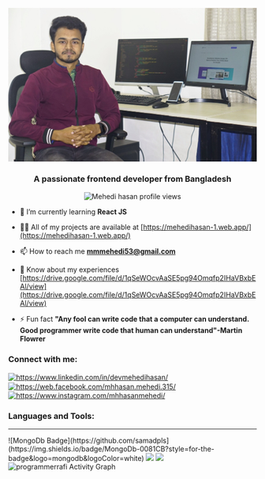 ![My Image](./overview.jpg)

<h3 align="center">A passionate frontend developer from Bangladesh</h3>
<p align="center">
<img src="https://komarev.com/ghpvc/?username=mhhasanmehedi&label=Profile%20views&color=0e75b6&style=flat" alt="Mehedi hasan profile views" />
</p>

- 🌱 I’m currently learning **React JS**

- 👨‍💻 All of my projects are available at [https://mehedihasan-1.web.app/](https://mehedihasan-1.web.app/)

- 📫 How to reach me **mmmehedi53@gmail.com**

- 📄 Know about my experiences [https://drive.google.com/file/d/1qSeWOcvAaSE5pg94Omqfp2IHaVBxbEAl/view](https://drive.google.com/file/d/1qSeWOcvAaSE5pg94Omqfp2IHaVBxbEAl/view)

- ⚡ Fun fact **"Any fool can write code that a computer can understand. Good programmer write code that human can understand"-Martin Flowrer**

<h3 align="left">Connect with me:</h3>
<p align="left">
<a href="https://www.linkedin.com/in/devmehedihasan/" target="blank"><img align="center" src="https://raw.githubusercontent.com/rahuldkjain/github-profile-readme-generator/master/src/images/icons/Social/linked-in-alt.svg" alt="https://www.linkedin.com/in/devmehedihasan/" height="30" width="40" /></a>
<a href="https://web.facebook.com/mhhasan.mehedi.315/" target="blank"><img align="center" src="https://raw.githubusercontent.com/rahuldkjain/github-profile-readme-generator/master/src/images/icons/Social/facebook.svg" alt="https://web.facebook.com/mhhasan.mehedi.315/" height="30" width="40" /></a>
<a href="https://www.instagram.com/mhhasanmehedi/" target="blank"><img align="center" src="https://raw.githubusercontent.com/rahuldkjain/github-profile-readme-generator/master/src/images/icons/Social/instagram.svg" alt="https://www.instagram.com/mhhasanmehedi/" height="30" width="40" /></a>
</p>

<h3 align="left">Languages and Tools:</h3>
<hr/>
<!-- [![MongoDb Badge](https://img.shields.io/badge/MongoDb-0081CB?style=for-the-badge&logo=mongodb&logoColor=white)](https://github.com/mhhasanmehedi) -->
![MongoDb Badge](https://github.com/samadpls](https://img.shields.io/badge/MongoDb-0081CB?style=for-the-badge&logo=mongodb&logoColor=white)
<!-- [![Express Badge](https://img.shields.io/badge/EXPRESS-330F63?style=for-the-badge&logo=express&logoColor=white)](https://github.com/mhhasanmehedi)
[![HTML Badge](https://img.shields.io/badge/HTML5-E34F26?style=for-the-badge&logo=html5&logoColor=white)](https://github.com/mhhasanmehedi)
[![CSS Badge](https://img.shields.io/badge/CSS3-1572B6?style=for-the-badge&logo=css3&logoColor=white)](https://github.com/mhhasanmehedi)
[![SASS Badge](https://img.shields.io/badge/Sass-CC6699?style=for-the-badge&logo=sass&logoColor=white)](https://github.com/mhhasanmehedi)
[![Javascript Badge](https://img.shields.io/badge/JavaScript-F7DF1E?style=for-the-badge&logo=javascript&logoColor=black)](https://github.com/mhhasanmehedi)
[![Typescript Badge](https://img.shields.io/badge/typeScript-0078D6?style=for-the-badge&logo=typeScript&logoColor=white)](https://github.com/mhhasanmehedi)
[![React Badge](https://img.shields.io/badge/React-20232A?style=for-the-badge&logo=react&logoColor=61DAFB)](https://github.com/mhhasanmehedi)
[![Next Badge](https://img.shields.io/badge/NextJS-000?style=for-the-badge&logo=nextjs&logoColor=61DAFB)](https://github.com/mhhasanmehedi)
[![Tailwind Badge](https://img.shields.io/badge/Tailwind_CSS-38B2AC?style=for-the-badge&logo=tailwind-css&logoColor=white)](https://github.com/mhhasanmehedi)
[![Node Badge](https://img.shields.io/badge/Node.js-43853D?style=for-the-badge&logo=node.js&logoColor=white)](https://github.com/mhhasanmehedi)
[![Bootstrap Badge](https://img.shields.io/badge/Bootstrap-563D7C?style=for-the-badge&logo=bootstrap&logoColor=white)](https://github.com/mhhasanmehedi)
[![Styled Badge](https://img.shields.io/badge/styled--components-DB7093?style=for-the-badge&logo=styled-components&logoColor=white)](https://github.com/mhhasanmehedi)
[![Material UI Badge](https://img.shields.io/badge/Material--UI-0081CB?style=for-the-badge&logo=material-ui&logoColor=white)](https://github.com/mhhasanmehedi)
[![React Router Badge](https://img.shields.io/badge/React_Router-CA4245?style=for-the-badge&logo=react-router&logoColor=white)](https://github.com/mhhasanmehedi)
[![Netlify Badge](https://img.shields.io/badge/Netlify-00C7B7?style=for-the-badge&logo=netlify&logoColor=white)](https://github.com/mhhasanmehedi)
[![Markdown Badge](https://img.shields.io/badge/Markdown-000000?style=for-the-badge&logo=markdown&logoColor=white)](https://github.com/mhhasanmehedi)
[![Python Badge](https://img.shields.io/badge/Python-14354C?style=for-the-badge&logo=python&logoColor=white)](https://github.com/mhhasanmehedi)
[![Windows Badge](https://img.shields.io/badge/Windows-0078D6?style=for-the-badge&logo=windows&logoColor=white)](https://github.com/mhhasanmehedi)
[![Ubuntu Badge](https://img.shields.io/badge/Ubuntu-E95420?style=for-the-badge&logo=ubuntu&logoColor=white)](https://github.com/mhhasanmehedi)
[![Bitbucket Badge](https://img.shields.io/badge/Bitbucket-330F63?style=for-the-badge&logo=bitbucket&logoColor=white)](https://github.com/mhhasanmehedi)
[![Git Badge](https://img.shields.io/badge/git-f34f29?style=for-the-badge&logo=git&logoColor=white)](https://github.com/mhhasanmehedi)
[![Npm Badge](https://img.shields.io/badge/npm-d7141a?style=for-the-badge&logo=npm&logoColor=white)](https://github.com/mhhasanmehedi)
[![Yarn Badge](https://img.shields.io/badge/yarn-0078D6?style=for-the-badge&logo=yarn&logoColor=white)](https://github.com/mhhasanmehedi)
[![Vercel Badge](https://img.shields.io/badge/vercel-000?style=for-the-badge&logo=vercel&logoColor=white)](https://github.com/mhhasanmehedi)
[![Google Chrome Badge](https://img.shields.io/badge/google_chrome-556532?style=for-the-badge&logo=googlechrome&logoColor=white)](https://github.com/mhhasanmehedi)
[![Notion Badge](https://img.shields.io/badge/notion-000?style=for-the-badge&logo=notion&logoColor=white)](https://github.com/mhhasanmehedi)
[![Vs Code Badge](https://img.shields.io/badge/Visual_Studio_Code-0078D6?style=for-the-badge&logo=visualstudiocode&logoColor=white)](https://github.com/mhhasanmehedi) -->


<img src="https://github-readme-stats.vercel.app/api?username=mhhasanmehedi&&show_icons=true&title_color=ffffff&icon_color=bb2acf&text_color=daf7dc&bg_color=151515">

<img src="https://github-readme-stats.vercel.app/api/top-langs/?username=mhhasanmehedi&card_width=500&&show_icons=true&title_color=ffffff&icon_color=bb2acf&text_color=daf7dc&bg_color=151515">

<br/>

<img alt="programmerrafi Activity Graph" src="https://activity-graph.herokuapp.com/graph?username=mhhasanmehedi&bg_color=0D1117&color=5BCDEC&line=5BCDEC&point=FFFFFF&hide_border=true" />
